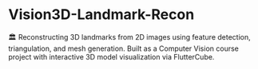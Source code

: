 # Vision3D-Landmark-Recon
🏛️ Reconstructing 3D landmarks from 2D images using feature detection, triangulation, and mesh generation. Built as a Computer Vision course project with interactive 3D model visualization via FlutterCube.
